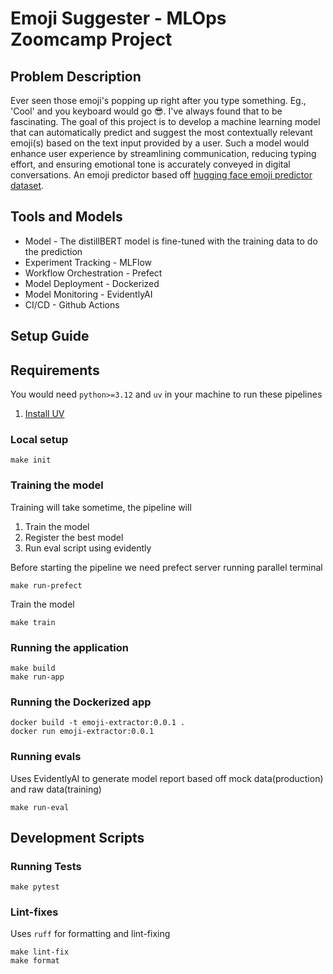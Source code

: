 # Emoji Suggester - MLOps Zoomcamp Project

## Problem Description

Ever seen those emoji's popping up right after you type something. Eg., 'Cool' and you keyboard would go 😎. I've always found that to be fascinating. 
The goal of this project is to develop a machine learning model that can automatically predict and suggest the most contextually relevant emoji(s) based on the text input provided by a user. 
Such a model would enhance user experience by streamlining communication, reducing typing effort, and ensuring emotional tone is accurately conveyed in digital conversations.
An emoji predictor based off [hugging face emoji predictor dataset](https://www.kaggle.com/datasets/hariharasudhanas/twitter-emoji-prediction).

## Tools and Models

- Model - The distillBERT model is fine-tuned with the training data to do the prediction
- Experiment Tracking - MLFlow
- Workflow Orchestration - Prefect
- Model Deployment - Dockerized
- Model Monitoring - EvidentlyAI
- CI/CD - Github Actions

## Setup Guide

## Requirements

You would need `python>=3.12` and `uv` in your machine to run these pipelines

1. [Install UV](https://docs.astral.sh/uv/getting-started/installation/)

### Local setup

```
make init
```

### Training the model

Training will take sometime, the pipeline will 
1. Train the model
2. Register the best model
3. Run eval script using evidently

Before starting the pipeline we need prefect server running parallel terminal

```
make run-prefect
```

Train the model

```
make train
```

### Running the application

```
make build
make run-app
```

### Running the Dockerized app

```
docker build -t emoji-extractor:0.0.1 .
docker run emoji-extractor:0.0.1
```

### Running evals

Uses EvidentlyAI to generate model report based off mock data(production) and raw data(training)

```
make run-eval
```

## Development Scripts

### Running Tests

```
make pytest
```

### Lint-fixes

Uses `ruff` for formatting and lint-fixing

```
make lint-fix
make format
```